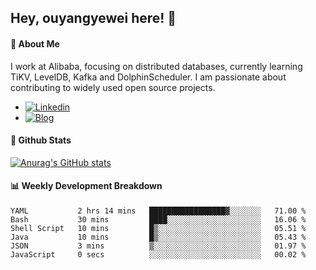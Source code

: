## Hey, ouyangyewei here! :wave:

#### :rocket: About Me
I work at Alibaba, focusing on distributed databases, currently learning TiKV, LevelDB, Kafka and DolphinScheduler. I am passionate about contributing to widely used open source projects.

- [![Linkedin](https://img.shields.io/badge/LinkedIn-ouyangyewei-blue)](https://www.linkedin.com/in/ouyangyewei/)
- [![Blog](https://img.shields.io/badge/Blog-yeweiouyang-orange)](https://blog.csdn.net/yeweiouyang)

#### :star2: Github Stats
[![Anurag's GitHub stats](https://github-readme-stats.vercel.app/api?username=ouyangyewei&show_icons=true&cache_seconds=3600&theme=tokyonight)](https://github.com/anuraghazra/github-readme-stats)

#### :bar_chart: Weekly Development Breakdown
<!--START_SECTION:waka-->

```text
YAML           2 hrs 14 mins   █████████████████▓░░░░░░░   71.00 %
Bash           30 mins         ████░░░░░░░░░░░░░░░░░░░░░   16.06 %
Shell Script   10 mins         █▒░░░░░░░░░░░░░░░░░░░░░░░   05.51 %
Java           10 mins         █▒░░░░░░░░░░░░░░░░░░░░░░░   05.43 %
JSON           3 mins          ▒░░░░░░░░░░░░░░░░░░░░░░░░   01.97 %
JavaScript     0 secs          ░░░░░░░░░░░░░░░░░░░░░░░░░   00.02 %
```

<!--END_SECTION:waka-->
